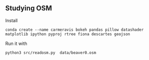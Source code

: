 ## Studying OSM
Install
```
conda create --name carmeravis bokeh pandas pillow datashader matplotlib ipython pyproj rtree fiona descartes geojson
```


Run it with
```
python3 src/readosm.py  data/beaver0.osm
```
